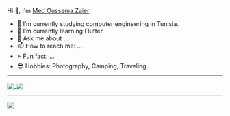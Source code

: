 Hi 👋, I'm <a href="https://www.facebook.com/m.oussema.z.jsk/">Med Oussema Zaier</a>
- 🔭 I’m currently studying computer engineering in Tunisia.
- 🌱 I’m currently learning Flutter.
- 💬 Ask me about ...
- 📫 How to reach me: ...
- ⚡ Fun fact: ...
- 😎 Hobbies: Photography, Camping, Traveling
<hr>

<!--  <img align="center" src="https://github-readme-stats.vercel.app/api/pin/?username=OussemaZaier&repo=github-readme-stats" /> -->
<a href="https://github.com/anuraghazra/github-readme-stats">
  <img align="center" src="https://github-readme-stats.vercel.app/api?username=OussemaZaier&show_icons=true&hide_border=true&&count_private=true&include_all_commits=true&theme=dracula" />
</a>
<a href="https://github.com/anuraghazra/convoychat">
  <img align="center" src="https://github-readme-stats.vercel.app/api/top-langs/?username=OussemaZaier&layout=compact&theme=dracula"/>
</a>

<hr>

<a href="https://hits.seeyoufarm.com"><img src="https://hits.seeyoufarm.com/api/count/incr/badge.svg?url=https%3A%2F%2Fgithub.com%2FOussemaZaier&count_bg=%23FF002C&title_bg=%23555555&icon=&icon_color=%23E7E7E7&title=hits&edge_flat=false"/></a>

<!--
**OussemaZaier/OussemaZaier** is a ✨ _special_ ✨ repository because its `README.md` (this file) appears on your GitHub profile.

Here are some ideas to get you started:

- 🔭 I’m currently working on ...
- 🌱 I’m currently learning ...
- 👯 I’m looking to collaborate on ...
- 🤔 I’m looking for help with ...
- 💬 Ask me about ...
- 📫 How to reach me: ...
- 😄 Pronouns: ...
- ⚡ Fun fact: ...
-->
